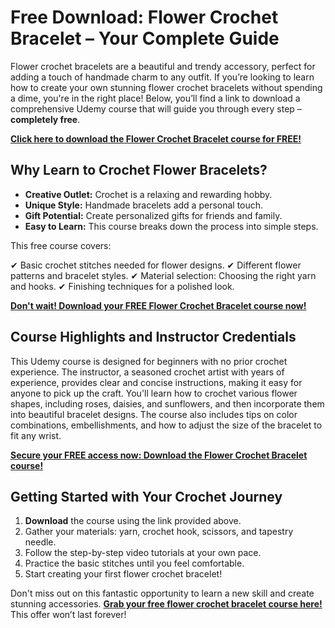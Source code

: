 # Free Download: Flower Crochet Bracelet – Your Complete Guide

Flower crochet bracelets are a beautiful and trendy accessory, perfect for adding a touch of handmade charm to any outfit. If you’re looking to learn how to create your own stunning flower crochet bracelets without spending a dime, you're in the right place! Below, you’ll find a link to download a comprehensive Udemy course that will guide you through every step – **completely free**.

[**Click here to download the Flower Crochet Bracelet course for FREE!**](https://udemywork.com/flower-crochet-bracelet)

## Why Learn to Crochet Flower Bracelets?

*   **Creative Outlet:** Crochet is a relaxing and rewarding hobby.
*   **Unique Style:** Handmade bracelets add a personal touch.
*   **Gift Potential:** Create personalized gifts for friends and family.
*   **Easy to Learn:** This course breaks down the process into simple steps.

This free course covers:

✔ Basic crochet stitches needed for flower designs.
✔ Different flower patterns and bracelet styles.
✔ Material selection: Choosing the right yarn and hooks.
✔ Finishing techniques for a polished look.

[**Don't wait! Download your FREE Flower Crochet Bracelet course now!**](https://udemywork.com/flower-crochet-bracelet)

## Course Highlights and Instructor Credentials

This Udemy course is designed for beginners with no prior crochet experience. The instructor, a seasoned crochet artist with years of experience, provides clear and concise instructions, making it easy for anyone to pick up the craft. You'll learn how to crochet various flower shapes, including roses, daisies, and sunflowers, and then incorporate them into beautiful bracelet designs. The course also includes tips on color combinations, embellishments, and how to adjust the size of the bracelet to fit any wrist.

[**Secure your FREE access now: Download the Flower Crochet Bracelet course!**](https://udemywork.com/flower-crochet-bracelet)

## Getting Started with Your Crochet Journey

1.  **Download** the course using the link provided above.
2.  Gather your materials: yarn, crochet hook, scissors, and tapestry needle.
3.  Follow the step-by-step video tutorials at your own pace.
4.  Practice the basic stitches until you feel comfortable.
5.  Start creating your first flower crochet bracelet!

Don't miss out on this fantastic opportunity to learn a new skill and create stunning accessories. **[Grab your free flower crochet bracelet course here!](https://udemywork.com/flower-crochet-bracelet)** This offer won’t last forever!
